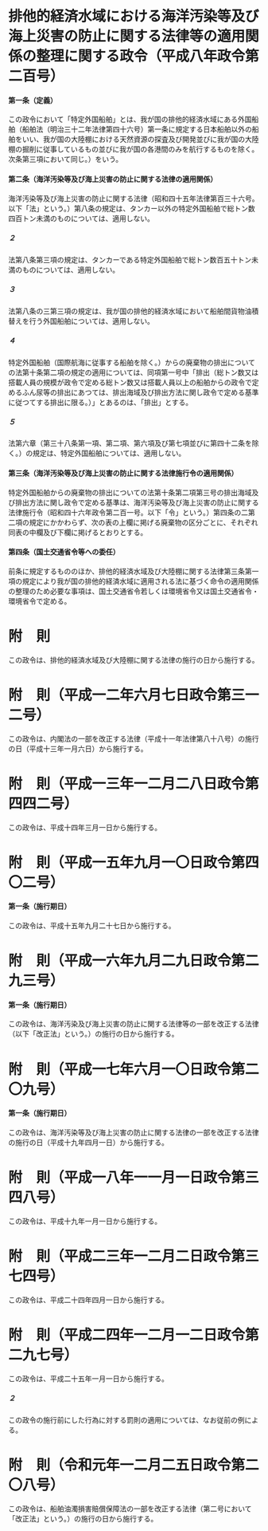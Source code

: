 # 排他的経済水域における海洋汚染等及び海上災害の防止に関する法律等の適用関係の整理に関する政令（平成八年政令第二百号）
#### 第一条（定義）
この政令において「特定外国船舶」とは、我が国の排他的経済水域にある外国船舶（船舶法（明治三十二年法律第四十六号）第一条に規定する日本船舶以外の船舶をいい、我が国の大陸棚における天然資源の探査及び開発並びに我が国の大陸棚の掘削に従事しているもの並びに我が国の各港間のみを航行するものを除く。次条第三項において同じ。）をいう。
#### 第二条（海洋汚染等及び海上災害の防止に関する法律の適用関係）
海洋汚染等及び海上災害の防止に関する法律（昭和四十五年法律第百三十六号。以下「法」という。）第八条の規定は、タンカー以外の特定外国船舶で総トン数四百トン未満のものについては、適用しない。
##### ２
法第八条第三項の規定は、タンカーである特定外国船舶で総トン数百五十トン未満のものについては、適用しない。
##### ３
法第八条の三第三項の規定は、我が国の排他的経済水域において船舶間貨物油積替えを行う外国船舶については、適用しない。
##### ４
特定外国船舶（国際航海に従事する船舶を除く。）からの廃棄物の排出についての法第十条第二項の規定の適用については、同項第一号中「排出（総トン数又は搭載人員の規模が政令で定める総トン数又は搭載人員以上の船舶からの政令で定めるふん尿等の排出にあつては、排出海域及び排出方法に関し政令で定める基準に従つてする排出に限る。）」とあるのは、「排出」とする。
##### ５
法第六章（第三十八条第一項、第二項、第六項及び第七項並びに第四十二条を除く。）の規定は、特定外国船舶については、適用しない。
#### 第三条（海洋汚染等及び海上災害の防止に関する法律施行令の適用関係）
特定外国船舶からの廃棄物の排出についての法第十条第二項第三号の排出海域及び排出方法に関し政令で定める基準は、海洋汚染等及び海上災害の防止に関する法律施行令（昭和四十六年政令第二百一号。以下「令」という。）第四条の二第二項の規定にかかわらず、次の表の上欄に掲げる廃棄物の区分ごとに、それぞれ同表の中欄及び下欄に掲げるとおりとする。
#### 第四条（国土交通省令等への委任）
前条に規定するもののほか、排他的経済水域及び大陸棚に関する法律第三条第一項の規定により我が国の排他的経済水域に適用される法に基づく命令の適用関係の整理のため必要な事項は、国土交通省令若しくは環境省令又は国土交通省令・環境省令で定める。
# 附　則
この政令は、排他的経済水域及び大陸棚に関する法律の施行の日から施行する。
# 附　則（平成一二年六月七日政令第三一二号）
この政令は、内閣法の一部を改正する法律（平成十一年法律第八十八号）の施行の日（平成十三年一月六日）から施行する。
# 附　則（平成一三年一二月二八日政令第四四二号）
この政令は、平成十四年三月一日から施行する。
# 附　則（平成一五年九月一〇日政令第四〇二号）
#### 第一条（施行期日）
この政令は、平成十五年九月二十七日から施行する。
# 附　則（平成一六年九月二九日政令第二九三号）
#### 第一条（施行期日）
この政令は、海洋汚染及び海上災害の防止に関する法律等の一部を改正する法律（以下「改正法」という。）の施行の日から施行する。
# 附　則（平成一七年六月一〇日政令第二〇九号）
#### 第一条（施行期日）
この政令は、海洋汚染等及び海上災害の防止に関する法律の一部を改正する法律の施行の日（平成十九年四月一日）から施行する。
# 附　則（平成一八年一一月一日政令第三四八号）
この政令は、平成十九年一月一日から施行する。
# 附　則（平成二三年一二月二日政令第三七四号）
この政令は、平成二十四年四月一日から施行する。
# 附　則（平成二四年一二月一二日政令第二九七号）
この政令は、平成二十五年一月一日から施行する。
##### ２
この政令の施行前にした行為に対する罰則の適用については、なお従前の例による。
# 附　則（令和元年一二月二五日政令第二〇八号）
この政令は、船舶油濁損害賠償保障法の一部を改正する法律（第二号において「改正法」という。）の施行の日から施行する。
